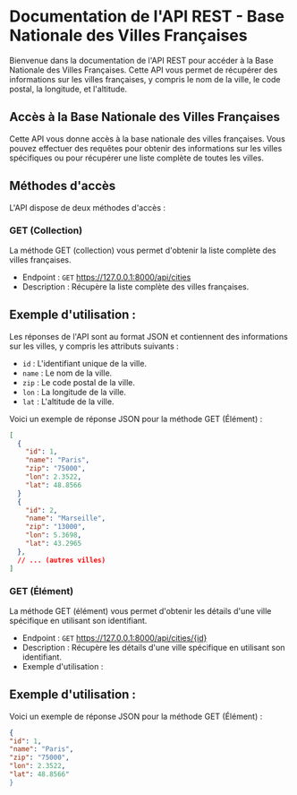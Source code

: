 # Documentation de l'API REST - Base Nationale des Villes Françaises

Bienvenue dans la documentation de l'API REST pour accéder à la Base Nationale des Villes Françaises. Cette API vous permet de récupérer des informations sur les villes françaises, y compris le nom de la ville, le code postal, la longitude, et l'altitude.

## Accès à la Base Nationale des Villes Françaises

Cette API vous donne accès à la base nationale des villes françaises. Vous pouvez effectuer des requêtes pour obtenir des informations sur les villes spécifiques ou pour récupérer une liste complète de toutes les villes.

## Méthodes d'accès

L'API dispose de deux méthodes d'accès :

### GET (Collection)

La méthode GET (collection) vous permet d'obtenir la liste complète des villes françaises.

- Endpoint : `GET` https://127.0.0.1:8000/api/cities
- Description : Récupère la liste complète des villes françaises.

## Exemple d'utilisation :

Les réponses de l'API sont au format JSON et contiennent des informations sur les villes, y compris les attributs suivants :
- `id` : L'identifiant unique de la ville.
- `name` : Le nom de la ville.
- `zip` : Le code postal de la ville.
- `lon` : La longitude de la ville.
- `lat` : L'altitude de la ville.

Voici un exemple de réponse JSON pour la méthode GET (Élément) :

```json
[
  {
    "id": 1,
    "name": "Paris",
    "zip": "75000",
    "lon": 2.3522,
    "lat": 48.8566
  }
  {
    "id": 2,
    "name": "Marseille",
    "zip": "13000",
    "lon": 5.3698,
    "lat": 43.2965
  },
  // ... (autres villes)
]
```

### GET (Élément)

La méthode GET (élément) vous permet d'obtenir les détails d'une ville spécifique en utilisant son identifiant.

- Endpoint : `GET` https://127.0.0.1:8000/api/cities/{id}
- Description : Récupère les détails d'une ville spécifique en utilisant son identifiant.
- Exemple d'utilisation :

## Exemple d'utilisation :

Voici un exemple de réponse JSON pour la méthode GET (Élément) :

```json
{
"id": 1,
"name": "Paris",
"zip": "75000",
"lon": 2.3522,
"lat": 48.8566"
}